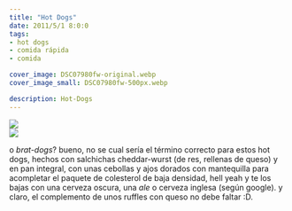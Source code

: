```yaml
---
title: "Hot Dogs"
date: 2011/5/1 8:0:0
tags: 
- hot dogs
- comida rápida
- comida

cover_image: DSC07980fw-original.webp
cover_image_small: DSC07980fw-500px.webp

description: Hot-Dogs
---
```



[![](DSC07980fw-800px.webp)](DSC07980fw-original.webp)  
[![](DSC07982fw-800px.webp)](DSC07982fw-original.webp)

o *brat-dogs*? bueno, no se cual sería el término correcto para estos hot dogs, hechos con salchichas cheddar-wurst (de res, rellenas de queso) y en pan integral, con unas cebollas y ajos dorados con mantequilla para acompletar el paquete de colesterol de baja densidad, hell yeah y te los bajas con una cerveza oscura, una *ale* o cerveza inglesa (según google). y claro, el complemento de unos ruffles con queso no debe faltar :D.
